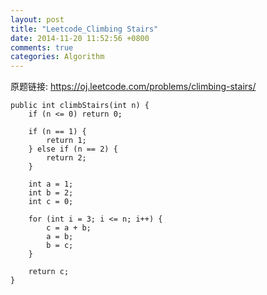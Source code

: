 ```yaml
---
layout: post
title: "Leetcode_Climbing Stairs"
date: 2014-11-20 11:52:56 +0800
comments: true
categories: Algorithm
---
```


原题链接: https://oj.leetcode.com/problems/climbing-stairs/

<!-- more -->

    public int climbStairs(int n) {
		if (n <= 0) return 0;
		
		if (n == 1) {
			return 1;
		} else if (n == 2) {
			return 2;
		}

		int a = 1;
		int b = 2;
		int c = 0;
		
		for (int i = 3; i <= n; i++) {
			c = a + b;
			a = b;
			b = c;
		}
		
		return c;
    }